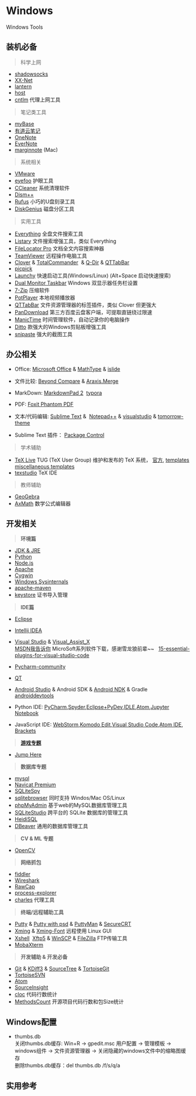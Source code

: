 # Windows
Windows Tools

## 装机必备

> 科学上网

- [shadowsocks](https://github.com/shadowsocks)
- [XX-Net](https://github.com/XX-net/XX-Net) 
- [lantern](https://www.getlantern.org/)  
- [host](https://laod.cn/hosts)
- [cntlm](http://cntlm.sourceforge.net) 代理上网工具

> 笔记类工具

- [myBase](http://www.wjjsoft.com/mybase.html)  
- [有道云笔记](http://note.youdao.com/)
- [OneNote](http://www.onenote.com/)
- [EverNote](https://evernote.com/)
- [marginnote](https://www.marginnote.com/)  (Mac)

> 系统相关

- [VMware](http://www.vmware.com/cn.html)  
- [eyefoo](http://eyefoo.com/) 护眼工具
- [CCleaner](https://www.piriform.com/ccleaner) 系统清理软件
- [Dism++](https://www.chuyu.me/zh-Hans/index.html) 
- [Rufus](https://rufus.akeo.ie/) 小巧的U盘刻录工具
- [DiskGenius](http://www.diskgenius.net/) 磁盘分区工具

> 实用工具

- [Everything](http://www.voidtools.com/) 全盘文件搜索工具  
- [Listary](http://www.listary.com/) 文件搜索增强工具，类似 Everything 
- [FileLocator Pro](https://www.mythicsoft.com/filelocatorpro/) 文档全文内容搜索神器
- [TeamViewer](https://www.teamviewer.com/zhCN/) 远程操作电脑工具
- [Clover](http://ejie.me/) & [TotalCommander](http://www.ghisler.com/)  & [Q-Dir](http://www.softwareok.com/?Download=Q-Dir) & [QTTabBar](http://qttabbar.sourceforge.net/) 
- [picpick](http://ngwin.com/picpick)
- [Launchy](https://www.launchy.net/)  快速启动工具(Windows/Linux)  (Alt+Space 启动快速搜索)
- [Dual Monitor Taskbar](https://dual-monitor-taskbar.en.softonic.com)  Windows 双显示器任务栏设置
- [7-Zip](https://www.7-zip.org/) 压缩软件
- [PotPlayer](https://potplayer.daum.net/) 本地视频播放器
- [QTTabBar](http://qttabbar.sourceforge.net/) 文件资源管理器的标签插件，类似 Clover 但更强大
- [PanDownload](https://pandownload.com/faq/about.html) 第三方百度云盘客户端，可提取直链绕过限速
- [ManicTime](https://www.manictime.com) 时间管理软件，自动记录你的电脑操作
- [Ditto](https://ditto-cp.sourceforge.io)  款强大的Windows剪贴板增强工具
- [snipaste](https://zh.snipaste.com)  强大的截图工具

## 办公相关
 
- Office: [Microsoft Office](https://www.microsoft.com/zh-cn)  &  [MathType](http://www.mathtype.cn/) & [islide](https://www.islide.cc/)

- 文件比较: [Beyond Compare](http://www.scootersoftware.com/) & [Araxis.Merge](https://www.araxis.com/merge/index.en)

- MarkDown: [MarkdownPad 2](http://www.markdownpad.com/)  [typora](https://www.typora.io/)

- PDF: [Foxit Phantom PDF](http://www.foxitsoftware.cn/products/sdk/phantomPDF_plugin/feature.php)

- 文本/代码编辑: [Sublime Text](http://www.sublimetext.com/)  &  [Notepad++](https://notepad-plus-plus.org/) & [visualstudio](https://code.visualstudio.com/) & [tomorrow-theme](https://github.com/chriskempson/tomorrow-theme)    

- Sublime Text 插件：  [Package Control](https://packagecontrol.io/installation)

> 学术辅助

- [TeX Live](https://liam0205.me/texlive/)   TUG (TeX User Group) 维护和发布的 TeX 系统， [官方]( https://tug.org/texlive/), [templates](https://www.overleaf.com/latex/templates/)  [miscellaneous templates](http://www.latextemplates.com/cat/miscellaneous)
- [texstudio](https://www.texstudio.org) TeX IDE

> 教师辅助

- [GeoGebra](https://www.geogebra.org/?lang=zh_CN) 
- [AxMath](http://www.amyxun.com/) 数学公式编辑器

## 开发相关

> **环境篇**

- [JDK & JRE](https://www.java.com/zh_CN/)
- [Python](https://www.python.org/)
- [Node.js](https://nodejs.org/en/)
- [Apache](http://www.apache.org/)
- [Cygwin](http://www.cygwin.com/)
- [Windows Sysinternals](https://technet.microsoft.com/en-us/sysinternals/bb842062.aspx)
- [apache-maven](http://maven.apache.org/download.cgi)
- [keystore](http://keystore-explorer.org/downloads.html) 证书导入管理

> **IDE篇**

- [Eclipse](https://www.eclipse.org/downloads/)
- [Intellij IDEA](http://www.jetbrains.com/idea/)
- [Visual Studio](https://www.visualstudio.com/)  & [Visual_Assist_X](http://www.wholetomato.com/)   
[MSDN我告诉你](http://msdn.itellyou.cn/) MicroSoft系列软件下载，感谢雪龙狼前辈~~   
[15-essential-plugins-for-visual-studio-code](https://tutorialzine.com/2017/06/15-essential-plugins-for-visual-studio-code)    

- [Pycharm-community](http://www.jetbrains.com/pycharm/)
- [QT](https://www.qt.io/)
- [Android Studio](https://developer.android.com/studio/index.html) & Android SDK & [Android NDK](https://developer.android.com/ndk/index.html) & Gradle   
 [androiddevtools](http://www.androiddevtools.cn/)

- Python IDE: [PyCharm](https://www.jetbrains.com/pycharm/),[Spyder](https://pythonhosted.org/spyder/),[Eclipse+PyDev](http://www.pydev.org),[IDLE](https://docs.python.org/3/library/idle.html),[Atom](https://atom.io),[Jupyter Notebook](http://jupyter.org)

- JavaScript IDE:  [WebStorm](https://www.jetbrains.com/webstorm/),[Komodo Edit](https://www.activestate.com/komodo-edit),[Visual Studio Code](https://code.visualstudio.com),[Atom IDE](https://ide.atom.io), [Brackets](http://brackets.io)


> **[游戏专题](https://github.com/skyseraph/Soft-Tools/blob/master/docs/Game.md)**

- [Jump Here](https://github.com/skyseraph/Soft-Tools/blob/master/docs/Game.md)

> **数据库专题**

- [mysql](https://www.mysql.com/)
- [Navicat Premium](http://www.navicat.com.cn)
- [SQLiteSpy](http://www.softpedia.com/get/Internet/Servers/Database-Utils/SQLiteSpy.shtml)
- [sqlitebrowser](https://github.com/sqlitebrowser/sqlitebrowser) 同时支持 Windos/Mac OS/Linux 
- [phpMyAdmin](https://www.phpmyadmin.net/) 基于web的MySQL数据库管理工具
- [SQLiteStudio](https://sqlitestudio.pl/index.rvt) 跨平台的 SQLite 数据库的管理工具
- [HeidiSQL](https://www.heidisql.com/)
- [DBeaver](http://dbeaver.jkiss.org/download/)  通用的数据库管理工具

> **CV & ML 专题**

- [OpenCV](http://opencv.org/)

> **网络抓包**

- [fiddler](http://www.telerik.com/fiddler) 
- [Wireshark](https://www.wireshark.org/)
- [RawCap](http://www.netresec.com/?page=RawCap) 
- [process-explorer](https://docs.microsoft.com/en-us/sysinternals/downloads/process-explorer)
- [charles](https://www.charlesproxy.com/)  代理工具

> **终端/远程辅助工具**

- [Putty](http://www.putty.org/) & [Putty with psd](https://unmi.cc/wp-content/uploads/2010/06/putty_v6.0.rar) & [PuttyMan](http://www.softpedia.com/get/Network-Tools/Telnet-SSH-Clients/PuttyMan.shtml) & [SecureCRT](https://www.vandyke.com/download/securecrt/download.html)    
- [Xming](https://nchc.dl.sourceforge.net/project/xming/Xming/6.9.0.31/Xming-6-9-0-31-setup.exe) & [Xming-Font](https://nchc.dl.sourceforge.net/project/xming/Xming-fonts/7.7.0.10/Xming-fonts-7-7-0-10-setup.exe) 远程使用 Linux GUI    
- [Xshell](http://www.netsarang.com/products/xsh_overview.html)  [Xftp5](https://www.netsarang.com/products/xfp_overview.html) & [WinSCP](https://winscp.net/eng/docs/lang:chs) & [FileZilla](https://filezilla-project.org/) FTP传输工具     
- [MobaXterm](https://mobaxterm.mobatek.net)  

> **开发辅助 & 开发必备**

- [Git](https://git-scm.com/) & [KDiff3](http://kdiff3.sourceforge.net/) & [SourceTree](https://www.sourcetreeapp.com/) & [TortoiseGit](https://tortoisegit.org/)
- [TortoiseSVN](https://tortoisesvn.net/)
- [Atom](https://atom.io/) 
- [SourceInsight](https://www.sourceinsight.com/)
- [cloc](http://cloc.sourceforge.net/) 代码行数统计
- [MethodsCount](http://www.methodscount.com/) 开源项目代码行数和包Size统计

## Windows配置

- thumbs.db  
关闭thumbs.db缓存: Win+R -> gpedit.msc 用户配置 -> 管理模板 -> windows组件 -> 文件资源管理器 -> 关闭隐藏的windows文件中的缩略图缓存    
删除thumbs.db缓存：del thumbs.db /f/s/q/a    

## 实用参考  




